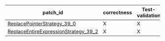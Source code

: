  | patch_id |correctness |Test-validation |NPEX-validation |
 |--- | --- | --- | --- | 
 | [ReplacePointerStrategy_39_0](./patches/ReplacePointerStrategy_39_0/patch.java#L40) | X | X | X | 
 | [ReplaceEntireExpressionStrategy_39_2](./patches/ReplaceEntireExpressionStrategy_39_2/patch.java#L40) | X | X | O | 
